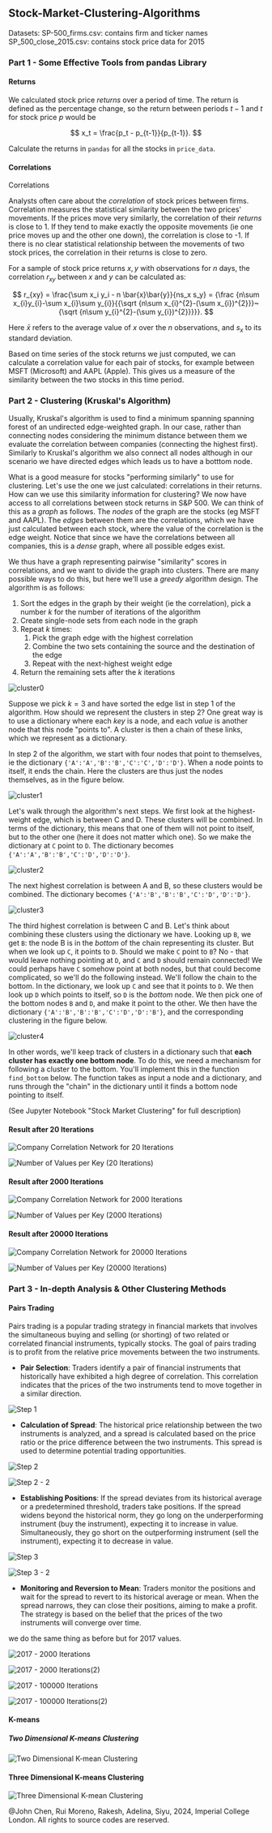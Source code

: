## Stock-Market-Clustering-Algorithms

Datasets:
SP-500_firms.csv: contains firm and ticker names
SP_500_close_2015.csv: contains stock price data for 2015

### Part 1 - Some Effective Tools from pandas Library 

#### Returns

We calculated stock price _returns_ over a period of time. The return is defined as the percentage change, so the return between periods $t-1$ and $t$ for stock price $p$ would be

$$
x_t = \frac{p_t - p_{t-1}}{p_{t-1}}.
$$

Calculate the returns in `pandas` for all the stocks in `price_data`.

#### Correlations

Correlations

Analysts often care about the _correlation_ of stock prices between firms. Correlation measures the statistical similarity between the two prices' movements. If the prices move very similarly, the correlation of their _returns_  is close to 1. If they tend to make exactly the opposite movements (ie one price moves up and the other one down), the correlation is close to -1. If there is no clear statistical relationship between the movements of two stock prices, the correlation in their returns is close to zero.

For a sample of stock price returns $x,y$ with observations for $n$ days, the correlation $r_{xy}$ between $x$ and $y$ can be calculated as:

$$
r_{xy} = \frac{\sum x_i y_i - n \bar{x}\bar{y}}{ns_x s_y} = {\frac {n\sum x_{i}y_{i}-\sum x_{i}\sum y_{i}}{{\sqrt {n\sum x_{i}^{2}-(\sum x_{i})^{2}}}~{\sqrt {n\sum y_{i}^{2}-(\sum y_{i})^{2}}}}}.
$$

Here $\bar{x}$ refers to the average value of $x$ over the $n$ observations, and $s_x$ to its standard deviation.

Based on time series of the stock returns we just computed, we can calculate a  correlation value for each pair of stocks, for example between MSFT (Microsoft) and AAPL (Apple). This gives us a measure of the similarity between the two stocks in this time period.

### Part 2 - Clustering (Kruskal's Algorithm)

Usually, Kruskal's algorithm is used to find a minimum spanning spanning forest of an undirected edge-weighted graph. In our case, rather than connecting nodes considering the minimum distance between them we evaluate the correlation between companies (connecting the highest first). Similarly to Kruskal's algorithm we also connect all nodes although in our scenario we have directed edges which leads us to have a botttom node.

What is a good measure for stocks "performing similarly" to use for clustering. Let's use the one we just calculated: correlations in their returns. How can we use this similarity information for clustering? We now have access to all correlations between stock returns in S&P 500. We can think of this as a _graph_ as follows. The _nodes_ of the graph are the stocks (eg MSFT and AAPL). The _edges_ between them are the correlations, which we have just calculated between each stock, where the value of the correlation is the edge weight. Notice that since we have the correlations between all companies, this is a _dense_ graph, where all possible edges exist.

We thus have a graph representing pairwise "similarity" scores in correlations, and we want to divide the graph into clusters. There are many possible ways to do this, but here we'll use a _greedy_ algorithm design. The algorithm is as follows:

1. Sort the edges in the graph by their weight (ie the correlation), pick a number $k$ for the number of iterations of the algorithm
2. Create single-node sets from each node in the graph
3. Repeat $k$ times:
	1. Pick the graph edge with the highest correlation
	2. Combine the two sets containing the source and the destination of the edge
	3. Repeat with the next-highest weight edge
4. Return the remaining sets after the $k$ iterations 

![cluster0](https://github.com/ANewGitHuber/Stock-Market-Clustering-Algorithms/assets/88078123/71daf924-4990-483f-b982-c4a7ab754f73)

Suppose we pick $k=3$ and have sorted the edge list in step 1 of the algorithm. How should we represent the clusters in step 2? One great way is to use a dictionary where each _key_ is a node, and each _value_ is another node that this node "points to". A cluster is then a chain of these links, which we represent as a dictionary.

In step 2 of the algorithm, we start with four nodes that point to themselves, ie the dictionary `{'A':'A','B':'B','C':'C','D':'D'}`. When a node points to itself, it ends the chain. Here the clusters are thus just the nodes themselves, as in the figure below.

![cluster1](https://github.com/ANewGitHuber/Stock-Market-Clustering-Algorithms/assets/88078123/21c0823d-43e1-458b-bc6d-c51927cefa9e)

Let's walk through the algorithm's next steps. We first look at the highest-weight edge, which is between C and D. These clusters will be combined. In terms of the dictionary, this means that one of them will not point to itself, but to the other one (here it does not matter which one). So we make the dictionary at `C` point to `D`. The dictionary becomes `{'A':'A','B':'B','C':'D','D':'D'}`.

![cluster2](https://github.com/ANewGitHuber/Stock-Market-Clustering-Algorithms/assets/88078123/8d9955af-2c2f-4322-8341-0972bd04f7ff)

The next highest correlation is between A and B, so these clusters would be combined. The dictionary becomes `{'A':'B','B':'B','C':'D','D':'D'}`.

![cluster3](https://github.com/ANewGitHuber/Stock-Market-Clustering-Algorithms/assets/88078123/60598d8b-b2f0-4cd7-a186-3adfe62ebb7b)

The third highest correlation is between C and B. Let's think about combining these clusters using the dictionary we have. Looking up `B`, we get `B`: the node B is in the _bottom_ of the chain representing its cluster. But when we look up `C`, it points to `D`. Should we make `C` point to `B`? No - that would leave nothing  pointing at `D`, and `C` and `D` should remain connected! We could perhaps have `C` somehow point at both nodes, but that could become complicated, so we'll do the following instead. We'll follow the chain to the bottom. In the dictionary, we look up `C` and see that it points to `D`. We then look up `D` which points to itself, so `D` is the _bottom_ node. We then pick one of the bottom nodes `B` and `D`, and make it point to the other. We then have the dictionary `{'A':'B','B':'B','C':'D','D':'B'}`, and the corresponding clustering in the figure below.

![cluster4](https://github.com/ANewGitHuber/Stock-Market-Clustering-Algorithms/assets/88078123/833a30e6-3a1e-496d-89e8-1e209d61454e)

In other words, we'll keep track of clusters in a dictionary such that **each cluster has exactly one bottom node**. To do this, we need a mechanism for following a cluster to the bottom. You'll implement this in the function `find_bottom` below. The function takes as input a node and a dictionary, and runs through the "chain" in the dictionary until it finds a bottom node pointing to itself.

(See Jupyter Notebook "Stock Market Clustering" for full description)

#### Result after 20 Iterations

![Company Correlation Network for 20 Iterations](https://github.com/ANewGitHuber/Stock-Market-Clustering-Algorithms/assets/88078123/f0642e5b-d894-4d6a-ba18-9beff3dd5425)

![Number of Values per Key (20 Iterations)](https://github.com/ANewGitHuber/Stock-Market-Clustering-Algorithms/assets/88078123/29210c7b-536b-49b3-ad03-1021e4c44eec)

#### Result after 2000 Iterations

![Company Correlation Network for 2000 Iterations](https://github.com/ANewGitHuber/Stock-Market-Clustering-Algorithms/assets/88078123/d30671e6-f5c7-41c2-a628-8529b10e6805)

![Number of Values per Key (2000 Iterations)](https://github.com/ANewGitHuber/Stock-Market-Clustering-Algorithms/assets/88078123/249df462-5349-4edb-b9c2-cc7a9415c9a9)

#### Result after 20000 Iterations

![Company Correlation Network for 20000 Iterations](https://github.com/ANewGitHuber/Stock-Market-Clustering-Algorithms/assets/88078123/1ed116ed-df4a-4d7d-bffa-6e4642f259a8)

![Number of Values per Key (20000 Iterations)](https://github.com/ANewGitHuber/Stock-Market-Clustering-Algorithms/assets/88078123/ec9abce6-68e5-48d7-8707-3b6bd8420f2d)

### Part 3 - In-depth Analysis & Other Clustering Methods

#### Pairs Trading

Pairs trading is a popular trading strategy in financial markets that involves the simultaneous buying and selling (or shorting) of two related or correlated financial instruments, typically stocks. The goal of pairs trading is to profit from the relative price movements between the two instruments.

- **Pair Selection**: Traders identify a pair of financial instruments that historically have exhibited a high degree of correlation. This correlation indicates that the prices of the two instruments tend to move together in a similar direction.

![Step 1](https://github.com/ANewGitHuber/Stock-Market-Clustering-Algorithms/assets/88078123/537037ae-5274-4608-94ea-84a6661375f4)


- **Calculation of Spread**: The historical price relationship between the two instruments is analyzed, and a spread is calculated based on the price ratio or the price difference between the two instruments. This spread is used to determine potential trading opportunities.

![Step 2](https://github.com/ANewGitHuber/Stock-Market-Clustering-Algorithms/assets/88078123/985711bd-b288-49d3-b3a3-cf270ac34283)

![Step 2 - 2](https://github.com/ANewGitHuber/Stock-Market-Clustering-Algorithms/assets/88078123/8865debf-8008-4efc-afce-0f93f865d453)


- **Establishing Positions**: If the spread deviates from its historical average or a predetermined threshold, traders take positions. If the spread widens beyond the historical norm, they go long on the underperforming instrument (buy the instrument), expecting it to increase in value. Simultaneously, they go short on the outperforming instrument (sell the instrument), expecting it to decrease in value.

![Step 3](https://github.com/ANewGitHuber/Stock-Market-Clustering-Algorithms/assets/88078123/8d845774-7e45-48db-8f12-a4c2ef0aef6b)

![Step 3 - 2](https://github.com/ANewGitHuber/Stock-Market-Clustering-Algorithms/assets/88078123/926dc410-00be-4406-b594-7de7cbc8a69c)


- **Monitoring and Reversion to Mean**: Traders monitor the positions and wait for the spread to revert to its historical average or mean. When the spread narrows, they can close their positions, aiming to make a profit. The strategy is based on the belief that the prices of the two instruments will converge over time.

we do the same thing as before but for 2017 values.

![2017 - 2000 Iterations](https://github.com/ANewGitHuber/Stock-Market-Clustering-Algorithms/assets/88078123/104ca3f1-3a1d-49f1-91df-80ea79a79170)

![2017 - 2000 Iterations(2)](https://github.com/ANewGitHuber/Stock-Market-Clustering-Algorithms/assets/88078123/7905b9c0-b769-4480-8460-8ba0d12e416e)

![2017 - 100000 Iterations](https://github.com/ANewGitHuber/Stock-Market-Clustering-Algorithms/assets/88078123/7475e43b-dc13-4536-81d7-7b2e81dd1756)

![2017 - 100000 Iterations(2)](https://github.com/ANewGitHuber/Stock-Market-Clustering-Algorithms/assets/88078123/730ab496-5b02-4577-93f2-00640eb02e81)

#### K-means

##### Two Dimensional K-means Clustering

![Two Dimensional K-mean Clustering](https://github.com/ANewGitHuber/Stock-Market-Clustering-Algorithms/assets/88078123/fad33af0-aa65-4fa5-b5cc-afe857591560)

#### Three Dimensional K-means Clustering

![Three Dimensional K-mean Clustering](https://github.com/ANewGitHuber/Stock-Market-Clustering-Algorithms/assets/88078123/b17ea46b-2b34-485a-9d36-8b5550e732c0)

@John Chen, Rui Moreno, Rakesh, Adelina, Siyu, 2024, Imperial College London. All rights to source codes are reserved.
